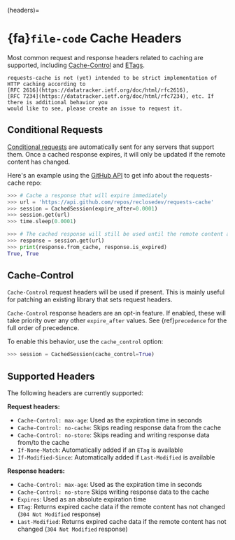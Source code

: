 (headers)=
# {fa}`file-code` Cache Headers
Most common request and response headers related to caching are supported, including
[Cache-Control](https://developer.mozilla.org/en-US/docs/Web/HTTP/Headers/Cache-Control)
and [ETags](https://developer.mozilla.org/en-US/docs/Web/HTTP/Headers/ETag).

```{note}
requests-cache is not (yet) intended to be strict implementation of HTTP caching according to
[RFC 2616](https://datatracker.ietf.org/doc/html/rfc2616),
[RFC 7234](https://datatracker.ietf.org/doc/html/rfc7234), etc. If there is additional behavior you
would like to see, please create an issue to request it.
```

## Conditional Requests
[Conditional requests](https://developer.mozilla.org/en-US/docs/Web/HTTP/Conditional_requests) are
automatically sent for any servers that support them. Once a cached response expires, it will only
be updated if the remote content has changed.

Here's an example using the [GitHub API](https://docs.github.com/en/rest) to get info about the
requests-cache repo:
```python
>>> # Cache a response that will expire immediately
>>> url = 'https://api.github.com/repos/reclosedev/requests-cache'
>>> session = CachedSession(expire_after=0.0001)
>>> session.get(url)
>>> time.sleep(0.0001)

>>> # The cached response will still be used until the remote content actually changes
>>> response = session.get(url)
>>> print(response.from_cache, response.is_expired)
True, True
```

## Cache-Control
`Cache-Control` request headers will be used if present. This is mainly useful for patching an
existing library that sets request headers.

`Cache-Control` response headers are an opt-in feature. If enabled, these will take priority over
any other `expire_after` values. See {ref}`precedence` for the full order of precedence.

To enable this behavior, use the `cache_control` option:
```python
>>> session = CachedSession(cache_control=True)
```

## Supported Headers
The following headers are currently supported:

**Request headers:**
- `Cache-Control: max-age`: Used as the expiration time in seconds
- `Cache-Control: no-cache`: Skips reading response data from the cache
- `Cache-Control: no-store`: Skips reading and writing response data from/to the cache
- `If-None-Match`: Automatically added if an `ETag` is available
- `If-Modified-Since`: Automatically added if `Last-Modified` is available

**Response headers:**
- `Cache-Control: max-age`: Used as the expiration time in seconds
- `Cache-Control: no-store` Skips writing response data to the cache
- `Expires`: Used as an absolute expiration time
- `ETag`: Returns expired cache data if the remote content has not changed (`304 Not Modified` response)
- `Last-Modified`: Returns expired cache data if the remote content has not changed (`304 Not Modified` response)
